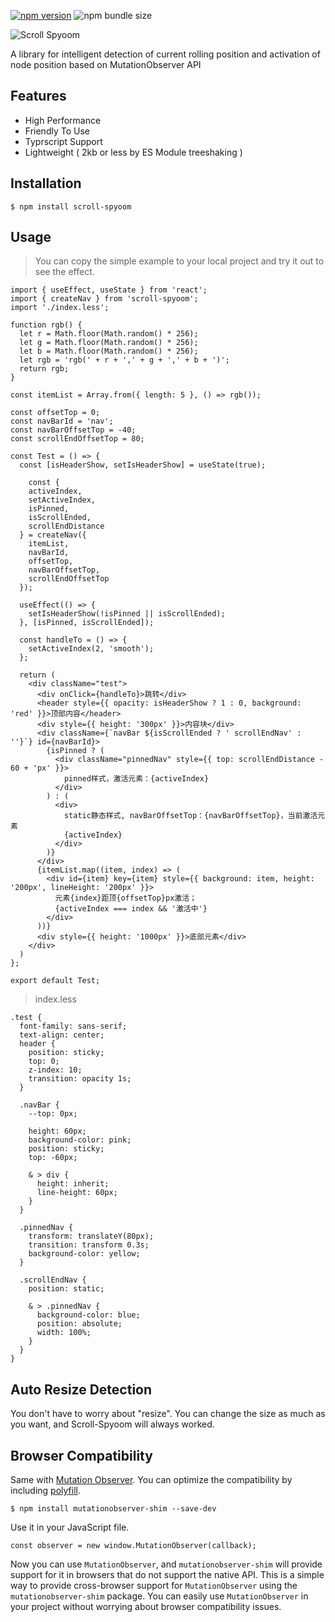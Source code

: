 [![npm version](https://img.shields.io/npm/v/scroll-spyoom)](https://www.npmjs.com/package/scroll-spyoom) ![npm bundle size](https://img.shields.io/bundlephobia/min/scroll-spyoom)

<img src="https://cdn.jsdelivr.net/gh/zengzjie/picgo-image@main/static_files/202304072223534.jpg" alt="Scroll Spyoom" style="max-width: 100%; height: auto;" />

A library for intelligent detection of current rolling position and activation of node position based on MutationObserver API

## Features

- High Performance
- Friendly To Use
- Typrscript Support
- Lightweight ( 2kb or less by ES Module treeshaking )

## Installation

```shell
$ npm install scroll-spyoom
```

## Usage

> You can copy the simple example to your local project and try it out to see the effect.

```tsx
import { useEffect, useState } from 'react';
import { createNav } from 'scroll-spyoom';
import './index.less';

function rgb() {
  let r = Math.floor(Math.random() * 256);
  let g = Math.floor(Math.random() * 256);
  let b = Math.floor(Math.random() * 256);
  let rgb = 'rgb(' + r + ',' + g + ',' + b + ')';
  return rgb;
}

const itemList = Array.from({ length: 5 }, () => rgb());

const offsetTop = 0;
const navBarId = 'nav';
const navBarOffsetTop = -40;
const scrollEndOffsetTop = 80;

const Test = () => {
  const [isHeaderShow, setIsHeaderShow] = useState(true);
  
	const { 
    activeIndex, 
    setActiveIndex, 
    isPinned, 
    isScrollEnded, 
    scrollEndDistance 
  } = createNav({
    itemList,
    navBarId,
    offsetTop,
    navBarOffsetTop,
    scrollEndOffsetTop
  });
  
  useEffect(() => {
    setIsHeaderShow(!isPinned || isScrollEnded);
  }, [isPinned, isScrollEnded]);
  
  const handleTo = () => {
    setActiveIndex(2, 'smooth');
  };
  
  return (
    <div className="test">
      <div onClick={handleTo}>跳转</div>
      <header style={{ opacity: isHeaderShow ? 1 : 0, background: 'red' }}>顶部内容</header>
      <div style={{ height: '300px' }}>内容块</div>
      <div className={`navBar ${isScrollEnded ? ' scrollEndNav' : ''}`} id={navBarId}>
        {isPinned ? (
          <div className="pinnedNav" style={{ top: scrollEndDistance - 60 + 'px' }}>
            pinned样式，激活元素：{activeIndex}
          </div>
        ) : (
          <div>
            static静态样式, navBarOffsetTop：{navBarOffsetTop}，当前激活元素
            {activeIndex}
          </div>
        )}
      </div>
      {itemList.map((item, index) => (
        <div id={item} key={item} style={{ background: item, height: '200px', lineHeight: '200px' }}>
          元素{index}距顶{offsetTop}px激活；
          {activeIndex === index && '激活中'}
        </div>
      ))}
      <div style={{ height: '1000px' }}>底部元素</div>
    </div>
  )
};

export default Test;
```

> index.less

```less
.test {
  font-family: sans-serif;
  text-align: center;
  header {
    position: sticky;
    top: 0;
    z-index: 10;
    transition: opacity 1s;
  }

  .navBar {
    --top: 0px;

    height: 60px;
    background-color: pink;
    position: sticky;
    top: -60px;

    & > div {
      height: inherit;
      line-height: 60px;
    }
  }

  .pinnedNav {
    transform: translateY(80px);
    transition: transform 0.3s;
    background-color: yellow;
  }

  .scrollEndNav {
    position: static;

    & > .pinnedNav {
      background-color: blue;
      position: absolute;
      width: 100%;
    }
  }
}

```

## Auto Resize Detection

You don't have to worry about "resize". You can change the size as much as you want, and Scroll-Spyoom will always worked.

## Browser Compatibility

Same with [Mutation Observer](https://caniuse.com/?search=Mutation%20Observer). You can optimize the compatibility by including [polyfill](https://github.com/w3c/IntersectionObserver#readme).

```shell
$ npm install mutationobserver-shim --save-dev
```

Use it in your JavaScript file.

```tsx
const observer = new window.MutationObserver(callback);
```

Now you can use `MutationObserver`, and `mutationobserver-shim` will provide support for it in browsers that do not support the native API. This is a simple way to provide cross-browser support for `MutationObserver` using the `mutationobserver-shim` package. You can easily use `MutationObserver` in your project without worrying about browser compatibility issues.
